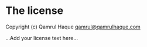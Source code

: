# The license

Copyright (c) Qamrul Haque <qamrul@qamrulhaque.com>

...Add your license text here...